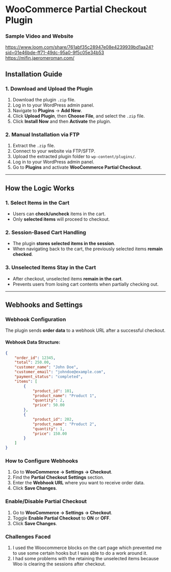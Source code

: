 # WooCommerce Partial Checkout Plugin

### **Sample Video and Website**
https://www.loom.com/share/761abf35c28947e08e4239939bd1aa24?sid=01e46bde-ff71-49dc-95a0-9f5c05e34b53
https://mifin.jaeromeroman.com/

## Installation Guide

### **1. Download and Upload the Plugin**
1. Download the plugin `.zip` file.
2. Log in to your WordPress admin panel.
3. Navigate to **Plugins** → **Add New**.
4. Click **Upload Plugin**, then **Choose File**, and select the `.zip` file.
5. Click **Install Now** and then **Activate** the plugin.

### **2. Manual Installation via FTP**
1. Extract the `.zip` file.
2. Connect to your website via FTP/SFTP.
3. Upload the extracted plugin folder to `wp-content/plugins/`.
4. Log in to your WordPress admin panel.
5. Go to **Plugins** and activate **WooCommerce Partial Checkout**.

---

## How the Logic Works

### **1. Select Items in the Cart**
- Users can **check/uncheck** items in the cart.
- Only **selected items** will proceed to checkout.

### **2. Session-Based Cart Handling**
- The plugin **stores selected items in the session**.
- When navigating back to the cart, the previously selected items **remain checked**.

### **3. Unselected Items Stay in the Cart**
- After checkout, unselected items **remain in the cart**.
- Prevents users from losing cart contents when partially checking out.


---

## Webhooks and Settings

### **Webhook Configuration**
The plugin sends **order data** to a webhook URL after a successful checkout.

#### **Webhook Data Structure:**
```json
{
    "order_id": 12345,
    "total": 250.00,
    "customer_name": "John Doe",
    "customer_email": "johndoe@example.com",
    "payment_status": "completed",
    "items": [
        {
            "product_id": 101,
            "product_name": "Product 1",
            "quantity": 2,
            "price": 50.00
        },
        {
            "product_id": 202,
            "product_name": "Product 2",
            "quantity": 1,
            "price": 150.00
        }
    ]
}
```

### **How to Configure Webhooks**
1. Go to **WooCommerce → Settings → Checkout**.
2. Find the **Partial Checkout Settings** section.
3. Enter the **Webhook URL** where you want to receive order data.
4. Click **Save Changes**.

### **Enable/Disable Partial Checkout**
1. Go to **WooCommerce → Settings → Checkout**.
2. Toggle **Enable Partial Checkout** to **ON** or **OFF**.
3. Click **Save Changes**.


### **Challenges Faced**
1. I used the Woocommerce blocks on the cart page which prevented me to use some certain hooks but I was able to do a work around it.
2. I had some problems with the retaining the unselected items because Woo is clearing the sessions after checkout.